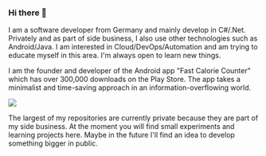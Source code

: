 ### Hi there 👋

I am a software developer from Germany and mainly develop in C#/.Net. Privately and as part of side business, I also use other technologies such as Android/Java. I am interested in Cloud/DevOps/Automation and am trying to educate myself in this area. I'm always open to learn new things.

I am the founder and developer of the Android app "Fast Calorie Counter" which has over 300,000 downloads on the Play Store. The app takes a minimalist and time-saving approach in an information-overflowing world.

[<img src="https://play.google.com/intl/en_us/badges/static/images/badges/en_badge_web_generic.png">](https://play.google.com/store/apps/details?id=opunktschmidt.fastcaloriecounter)

The largest of my repositories are currently private because they are part of my side business. At the moment you will find small experiments and learning projects here. Maybe in the future I'll find an idea to develop something bigger in public.

<!--
**OPunktSchmidt/OPunktSchmidt** is a ✨ _special_ ✨ repository because its `README.md` (this file) appears on your GitHub profile.

Here are some ideas to get you started:

- 🔭 I’m currently working on ...
- 🌱 I’m currently learning ...
- 👯 I’m looking to collaborate on ...
- 🤔 I’m looking for help with ...
- 💬 Ask me about ...
- 📫 How to reach me: ...
- 😄 Pronouns: ...
- ⚡ Fun fact: ...
-->
